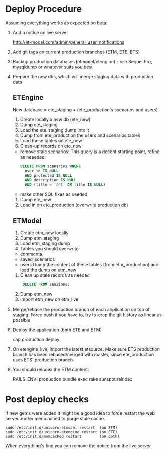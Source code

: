 # Deploy Procedure

Assuming everything works as expected on beta:

1. Add a notice on live server

    http://et-model.com/admin/general_user_notifications

1. Add git tags on current production branches (ETM, ETE, ETS)
1. Backup production databases (etmodel/etengine) - use Sequel Pro, mysqldump or whatever suits you best
1. Prepare the new dbs, which will merge staging data with production data
   ## ETEngine
   New database = ete_staging + (ete_production's scenarios and users)

   1. Create locally a new db (ete_new)
   1. Dump ete_staging
   1. Load the ete_staging dump into it
   1. Dump from ete_production the users and scenarios tables
   1. Load these tables on ete_new
   1. Clean-up records on ete_new
     - remove stale scenarios:
       This query is a decent starting point, refine as neeeded:
       ```sql
       DELETE FROM scenarios WHERE
         user_id IS NULL
         AND protected IS NULL
         AND description IS NULL
         AND (title = 'API' OR title IS NULL)
       ```
     - make other SQL fixes as needed
   1. Dump ete_new
   1. Load in on ete_production (overwrite production db)

   ## ETModel
   1. Create etm_new locally
   1. Dump etm_staging
   1. Load etm_staging dump
   1. Tables you should overwrite:
     - comments
     - saved_scenarios
     - users
     Dump the content of these tables (from etm_production) and load the dump on etm_new
   1. Clean up stale records as needed
      ```sql
       DELETE FROM sessions;
       ```
   1. Dump etm_new
   1. Import etm_new on etm_live

1. Merge/rebase the production branch of each application on top of staging. Force push if you have to, try to keep the git history as linear as possible
1. Deploy the application (both ETE and ETM)

      cap production deploy

1. On etengine_live, import the latest etsource. Make sure ETS production branch has been rebased/merged with master, since ete_production uses ETS' production branch.
1. You should reindex the ETM content:

    RAILS_ENV=production bundle exec rake sunspot:reindex


# Post deploy checks

If new gems were added it might be a good idea to force restart the web server and/or memcached to purge stale cache.

    sudo /etc/init.d/unicorn-etmodel restart  (on ETM)
    sudo /etc/init.d/unicorn-etengine restart (on ETE)
    sudo /etc/init.d/memcached restart        (on both)

When everything's fine you can remove the notice from the live server.
